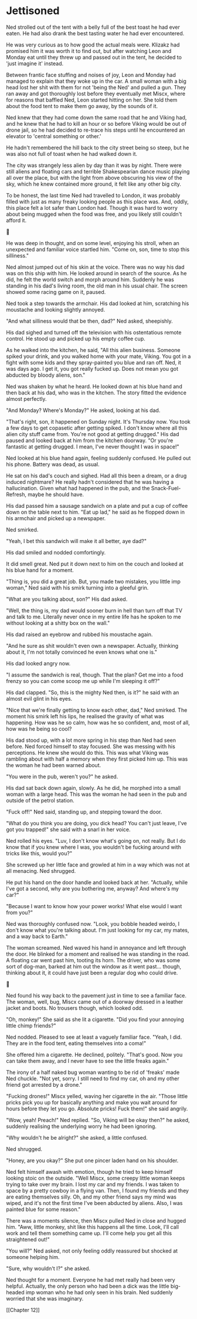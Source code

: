 # Jettisoned #
Ned strolled out of the tent with a belly full of the best toast he had ever eaten. He had also drank the best tasting water he had ever encountered.

He was very curious as to how good the actual meals were. Klizakz had promised him it was worth it to find out, but after watching Leon and Monday eat until they threw up and passed out in the tent, he decided to 'just imagine it' instead.

Between frantic face stuffing and noises of joy, Leon and Monday had managed to explain that they woke up in the car. A small woman with a big head lost her shit with them for not 'being the Ned' and pulled a gun. They ran away and got thoroughly lost before they eventually met Miscx, where for reasons that baffled Ned, Leon started hitting on her. She told them about the food tent to make them go away, by the sounds of it.

Ned knew that they had come down the same road that he and Viking had, and he knew that he had to kill an hour or so before Viking would be out of drone jail, so he had decided to re-trace his steps until he encountered an elevator to 'central something or other.'

He hadn't remembered the hill back to the city street being so steep, but he was also not full of toast when he had walked down it.

The city was strangely less alien by day than it was by night. There were still aliens and floating cars and terrible Shakespearian dance music playing all over the place, but with the light from above obscuring his view of the sky, which he knew contained more ground, it felt like any other big city.

To be honest, the last time Ned had travelled to London, it was probably filled with just as many freaky looking people as this place was. And, oddly, this place felt a lot safer than London had. Though it was hard to worry about being mugged when the food was free, and you likely still couldn't afford it.

  💠

He was deep in thought, and on some level, enjoying his stroll, when an unexpected and familiar voice startled him. "Come on, son, time to stop this silliness."

Ned almost jumped out of his skin at the voice. There was no way his dad was on this ship with him. He looked around in search of the source. As he did, he felt the world switch and morph around him. Suddenly he was standing in his dad's living room, the old man in his usual chair. The screen showed some racing game on it, paused.

Ned took a step towards the armchair. His dad looked at him, scratching his moustache and looking slightly annoyed.

"And what silliness would that be then, dad?" Ned asked, sheepishly.

His dad sighed and turned off the television with his ostentatious remote control. He stood up and picked up his empty coffee cup.

As he walked into the kitchen, he said, "All this alien business. Someone spiked your drink, and you walked home with your mate, Viking. You got in a fight with some kids and they spray-painted you blue and ran off. Ned, it was days ago. I get it, you got really fucked up. Does not mean you got abducted by bloody aliens, son."

Ned was shaken by what he heard. He looked down at his blue hand and then back at his dad, who was in the kitchen. The story fitted the evidence almost perfectly.

"And Monday? Where's Monday?" He asked, looking at his dad.

"That's right, son, it happened on Sunday night. It's Thursday now. You took a few days to get copasetic after getting spiked. I don't know where all this alien city stuff came from. You're not good at getting drugged." His dad paused and looked back at him from the kitchen doorway. "Or you're fantastic at getting drugged. I mean, I've never thought I was in space!"

Ned looked at his blue hand again, feeling suddenly confused. He pulled out his phone. Battery was dead, as usual.

He sat on his dad's couch and sighed. Had all this been a dream, or a drug induced nightmare? He really hadn't considered that he was having a hallucination. Given what had happened in the pub, and the Snack-Fuel-Refresh, maybe he should have.

His dad passed him a sausage sandwich on a plate and put a cup of coffee down on the table next to him. "Eat up lad," he said as he flopped down in his armchair and picked up a newspaper.

Ned smirked.

"Yeah, I bet this sandwich will make it all better, aye dad?"

His dad smiled and nodded comfortingly.

It did smell great. Ned put it down next to him on the couch and looked at his blue hand for a moment.

"Thing is, you did a great job. But, you made two mistakes, you little imp woman," Ned said with his smirk turning into a gleeful grin.

"What are you talking about, son?" His dad asked.

"Well, the thing is, my dad would sooner burn in hell than turn off that TV and talk to me. Literally never once in my entire life has he spoken to me without looking at a shitty box on the wall."

His dad raised an eyebrow and rubbed his moustache again.

"And he sure as shit wouldn't even own a newspaper. Actually, thinking about it, I'm not totally convinced he even knows what one is."

His dad looked angry now.

"I assume the sandwich is real, though. That the plan? Get me into a food frenzy so you can come scoop me up while I'm sleeping it off?"

His dad clapped. "So, this is the mighty Ned then, is it?" he said with an almost evil glint in his eyes.

"Nice that we're finally getting to know each other, dad," Ned smirked. The moment his smirk left his lips, he realised the gravity of what was happening. How was he so calm, how was he so confident, and, most of all, how was he being so cool?

His dad stood up, with a lot more spring in his step than Ned had seen before. Ned forced himself to stay focused. She was messing with his perceptions. He knew she would do this. This was what Viking was rambling about with half a memory when they first picked him up. This was the woman he had been warned about.

"You were in the pub, weren't you?" he asked.

His dad sat back down again, slowly. As he did, he morphed into a small woman with a large head. This was the woman he had seen in the pub and outside of the petrol station.

"Fuck off!" Ned said, standing up, and stepping toward the door.

"What do you think you are doing, you dick head? You can't just leave, I've got you trapped!" she said with a snarl in her voice.

Ned rolled his eyes. "Luv, I don't know what's going on, not really. But I do know that if you knew where I was, you wouldn't be fucking around with tricks like this, would you?"

She screwed up her little face and growled at him in a way which was not at all menacing. Ned shrugged.

He put his hand on the door handle and looked back at her. "Actually, while I've got a second, why are you bothering me, anyway? And where's my car?"

"Because I want to know how your power works! What else would I want from you?"

Ned was thoroughly confused now. "Look, you bobble headed weirdo, I don't know what you're talking about. I'm just looking for my car, my mates, and a way back to Earth."

The woman screamed. Ned waved his hand in annoyance and left through the door. He blinked for a moment and realised he was standing in the road. A floating car went past him, tooting its horn. The driver, who was some sort of dog-man, barked at him out the window as it went past... though, thinking about it, it could have just been a regular dog who could drive.

  💠

Ned found his way back to the pavement just in time to see a familiar face. The woman, well, bug, Miscx came out of a doorway dressed in a leather jacket and boots. No trousers though, which looked odd.

"Oh, monkey!" She said as she lit a cigarette. "Did you find your annoying little chimp friends?"

Ned nodded. Pleased to see at least a vaguely familiar face. "Yeah, I did. They are in the food tent, eating themselves into a coma!"

She offered him a cigarette. He declined, politely. "That's good. Now you can take them away, and I never have to see the little freaks again."

The irony of a half naked bug woman wanting to be rid of 'freaks' made Ned chuckle. "Not yet, sorry. I still need to find my car, oh and my other friend got arrested by a drone."

"Fucking drones!" Miscx yelled, waving her cigarette in the air. "Those little pricks pick you up for basically anything and make you wait around for hours before they let you go. Absolute pricks! Fuck them!" she said angrily.

"Wow, yeah! Preach!" Ned replied. "So, Viking will be okay then?" he asked, suddenly realising the underlying worry he had been ignoring.

"Why wouldn't he be alright?" she asked, a little confused.

Ned shrugged.

"Honey, are you okay?" She put one pincer laden hand on his shoulder.

Ned felt himself awash with emotion, though he tried to keep himself looking stoic on the outside. "Well Miscx, some creepy little woman keeps trying to take over my brain. I lost my car and my friends. I was taken to space by a pretty cowboy in a flying van. Then, I found my friends and they are eating themselves silly. Oh, and my other friend says my mind was wiped, and it's not the first time I've been abducted by aliens. Also, I was painted blue for some reason."

There was a moments silence, then Miscx pulled Ned in close and hugged him. "Aww, little monkey, shit like this happens all the time. Look, I'll call work and tell them something came up. I'll come help you get all this straightened out!"

"You will?" Ned asked, not only feeling oddly reassured but shocked at someone helping him.

"Sure, why wouldn't I?" she asked.

Ned thought for a moment. Everyone he had met really had been very helpful. Actually, the only person who had been a dick was the little big-headed imp woman who he had only seen in his brain. Ned suddenly worried that she was imaginary.

[[Chapter 12]]